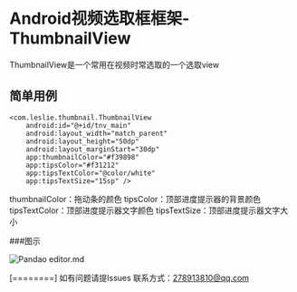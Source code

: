 # Android视频选取框框架-ThumbnailView


ThumbnailView是一个常用在视频时常选取的一个选取view


## 简单用例

    <com.leslie.thumbnail.ThumbnailView
        android:id="@+id/tnv_main"
        android:layout_width="match_parent"
        android:layout_height="50dp"
        android:layout_marginStart="30dp"
        app:thumbnailColor="#f39898"
        app:tipsColor="#f31212"
        app:tipsTextColor="@color/white"
        app:tipsTextSize="15sp" />

thumbnailColor：拖动条的颜色
tipsColor：顶部进度提示器的背景颜色
tipsTextColor：顶部进度提示器文字颜色
tipsTextSize：顶部进度提示器文字大小

###图示


![Pandao editor.md](https://img-blog.csdnimg.cn/20201120151321381.png?x-oss-process=image/watermark,type_ZmFuZ3poZW5naGVpdGk,shadow_10,text_aHR0cHM6Ly9ibG9nLmNzZG4ubmV0L3FxXzM5MDU1NzQz,size_16,color_FFFFFF,t_70)


[========]
如有问题请提Issues
联系方式：278913810@qq.com

